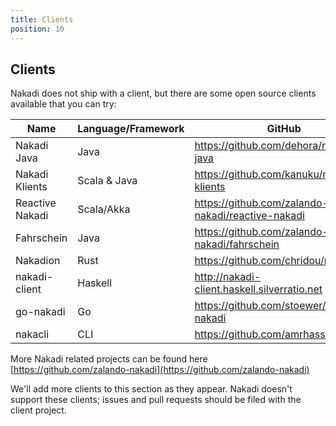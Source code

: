 ```yaml
---
title: Clients
position: 10
---
```


## Clients

Nakadi does not ship with a client, but there are some open source clients available that you can try:

| Name            | Language/Framework |  GitHub                                             |
|-----------------|--------------------|-----------------------------------------------------|
| Nakadi Java     | Java               | <https://github.com/dehora/nakadi-java>             |
| Nakadi Klients  | Scala & Java       | <https://github.com/kanuku/nakadi-klients>          |
| Reactive Nakadi | Scala/Akka         | <https://github.com/zalando-nakadi/reactive-nakadi> |
| Fahrschein      | Java               | <https://github.com/zalando-nakadi/fahrschein>      |
| Nakadion        | Rust               | <https://github.com/chridou/nakadion>               |
| nakadi-client   | Haskell            | <http://nakadi-client.haskell.silverratio.net>      |
| go-nakadi       | Go                 | <https://github.com/stoewer/go-nakadi>              |
| nakacli         | CLI                | <https://github.com/amrhassan/nakacli>              |


More Nakadi related projects can be found here [https://github.com/zalando-nakadi](https://github.com/zalando-nakadi)

We'll add more clients to this section as they appear. Nakadi doesn't support these clients; issues and pull requests should be filed with the client project.
